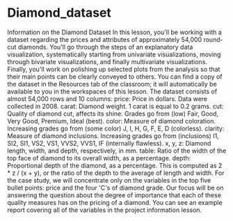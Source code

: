 # Diamond_dataset
Information on the Diamond Dataset In this lesson, you'll be working with a dataset regarding the prices and attributes of approximately 54,000 round-cut diamonds. You'll go through the steps of an explanatory data visualization, systematically starting from univariate visualizations, moving through bivariate visualizations, and finally multivariate visualizations. Finally, you'll work on polishing up selected plots from the analysis so that their main points can be clearly conveyed to others.  You can find a copy of the dataset in the Resources tab of the classroom; it will automatically be available to you in the workspaces of this lesson. The dataset consists of almost 54,000 rows and 10 columns:  price: Price in dollars. Data were collected in 2008. carat: Diamond weight. 1 carat is equal to 0.2 grams. cut: Quality of diamond cut, affects its shine. Grades go from (low) Fair, Good, Very Good, Premium, Ideal (best). color: Measure of diamond coloration. Increasing grades go from (some color) J, I, H, G, F, E, D (colorless). clarity: Measure of diamond inclusions. Increasing grades go from (inclusions) I1, SI2, SI1, VS2, VS1, VVS2, VVS1, IF (internally flawless). x, y, z: Diamond length, width, and depth, respectively, in mm. table: Ratio of the width of the top face of diamond to its overall width, as a percentage. depth: Proportional depth of the diamond, as a percentage. This is computed as 2 * z / (x + y), or the ratio of the depth to the average of length and width. For the case study, we will concentrate only on the variables in the top five bullet points: price and the four 'C's of diamond grade. Our focus will be on answering the question about the degree of importance that each of these quality measures has on the pricing of a diamond. You can see an example report covering all of the variables in the project information lesson.
